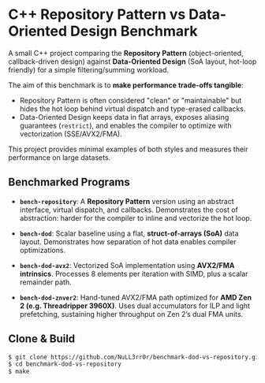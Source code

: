 # C++ Repository Pattern vs Data-Oriented Design Benchmark

A small C++ project comparing the __Repository Pattern__ (object-oriented, callback-driven design) against __Data-Oriented Design__ (SoA layout, hot-loop friendly) for a simple filtering/summing workload.

The aim of this benchmark is to __make performance trade-offs tangible__:
- Repository Pattern is often considered "clean" or "maintainable" but hides the hot loop behind virtual dispatch and type-erased callbacks.
- Data-Oriented Design keeps data in flat arrays, exposes aliasing guarantees (`restrict`), and enables the compiler to optimize with vectorization (SSE/AVX2/FMA).

This project provides minimal examples of both styles and measures their performance on large datasets.

## Benchmarked Programs

- __`bench-repository`__: A __Repository Pattern__ version using an abstract interface, virtual dispatch, and callbacks. Demonstrates the cost of abstraction: harder for the compiler to inline and vectorize the hot loop.

- __`bench-dod`__: Scalar baseline using a flat, __struct-of-arrays (SoA)__ data layout. Demonstrates how separation of hot data enables compiler optimizations.

- __`bench-dod-avx2`__: Vectorized SoA implementation using __AVX2/FMA intrinsics__. Processes 8 elements per iteration with SIMD, plus a scalar remainder path.

- __`bench-dod-znver2`__: Hand-tuned AVX2/FMA path optimized for __AMD Zen 2 (e.g. Threadripper 3960X)__. Uses dual accumulators for ILP and light prefetching, sustaining higher throughput on Zen 2’s dual FMA units.

## Clone & Build

```bash
$ git clone https://github.com/NuLL3rr0r/benchmark-dod-vs-repository.git
$ cd benchmark-dod-vs-repository
$ make
```
